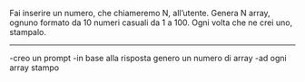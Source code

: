 Fai inserire un numero, che chiameremo N, all’utente. Genera N array, ognuno formato da 10 numeri casuali da 1 a 100. Ogni volta che ne crei uno, stampalo.

--------------------------------------------------------------

-creo un prompt
-in base alla risposta genero un numero di array
-ad ogni array stampo